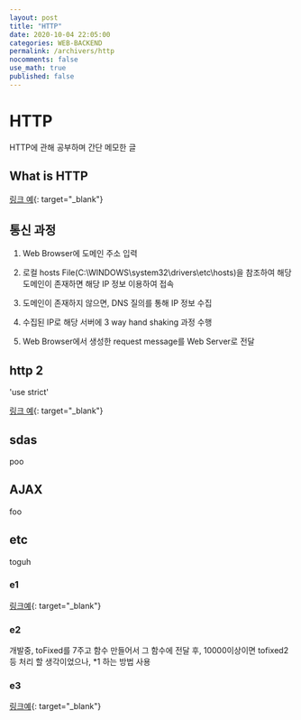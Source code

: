 ```yaml
---
layout: post
title: "HTTP"
date: 2020-10-04 22:05:00
categories: WEB-BACKEND
permalink: /archivers/http
nocomments: false
use_math: true
published: false
---
```


# HTTP

HTTP에 관해 공부하며 간단 메모한 글

## What is HTTP

[링크 예](https://doitnow-man.tistory.com/128){: target="\_blank"}

<!-- javascript구조에 관한 사진 -->

## 통신 과정

1. Web Browser에 도메인 주소 입력

2. 로컬 hosts File(C:\WINDOWS\system32\drivers\etc\hosts)을 참조하여 해당 도메인이 존재하면 해당 IP 정보 이용하여 접속

3. 도메인이 존재하지 않으면, DNS 질의를 통해 IP 정보 수집

4. 수집된 IP로 해당 서버에 3 way hand shaking 과정 수행

5. Web Browser에서 생성한 request message를 Web Server로 전달

## http 2

'use strict'

[링크 예](https://velog.io/){: target="\_blank"}

## sdas

poo

<!-- async defer 동작 이미지 사진 -->

## AJAX

foo

## etc

toguh

### e1

[링크예](https://www.codeproject.com/Questions/1202518/Blink-td-cells-background-in-the-row-if-value-is-g){: target="\_blank"}

### e2

개발중, toFixed를 7주고 함수 만들어서 그 함수에 전달 후, 10000이상이면 tofixed2 등 처리 할 생각이었으나, \*1 하는 방법 사용

### e3

[링크예](https://www.facebook.com/groups/codingeverybody/permalink/2210757938964730/){: target="\_blank"}
